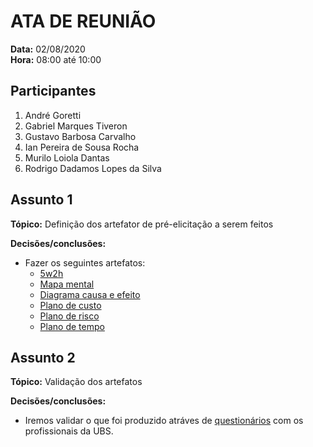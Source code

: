 # ATA DE REUNIÃO

**Data:** 02/08/2020  
**Hora:** 08:00 até 10:00

## Participantes

1. André Goretti
2. Gabriel Marques Tiveron
3. Gustavo Barbosa Carvalho
4. Ian Pereira de Sousa Rocha
5. Murilo Loiola Dantas
6. Rodrigo Dadamos Lopes da Silva

## Assunto 1

**Tópico:** Definição dos artefator de pré-elicitação a serem feitos

**Decisões/conclusões:** 

- Fazer os seguintes artefatos:
    - [5w2h](./5w2h.md)
    - [Mapa mental](./mapa_mental.md)
    - [Diagrama causa e efeito](./diagrama_de_causa_e_efeito.md)
    - [Plano de custo](./plano_custo.md)
    - [Plano de risco](./plano_risco.md)
    - [Plano de tempo](./plano_esforco_tempo.md)


## Assunto 2

**Tópico:** Validação dos artefatos

**Decisões/conclusões:**

- Iremos validar o que foi produzido atráves de [questionários](./questionario.md) com os profissionais da UBS.



